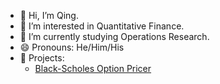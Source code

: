 - 👋 Hi, I’m Qing.
- 👀 I’m interested in Quantitative Finance.
- 🌱 I’m currently studying Operations Research.
- 😄 Pronouns: He/Him/His
- 🚀 Projects:
    - [Black-Scholes Option Pricer](clqs001/Black-Scholes-Option-Pricer)   

<!---
clqs001/clqs001 is a ✨ special ✨ repository because its `README.md` (this file) appears on your GitHub profile.
You can click the Preview link to take a look at your changes.
--->
